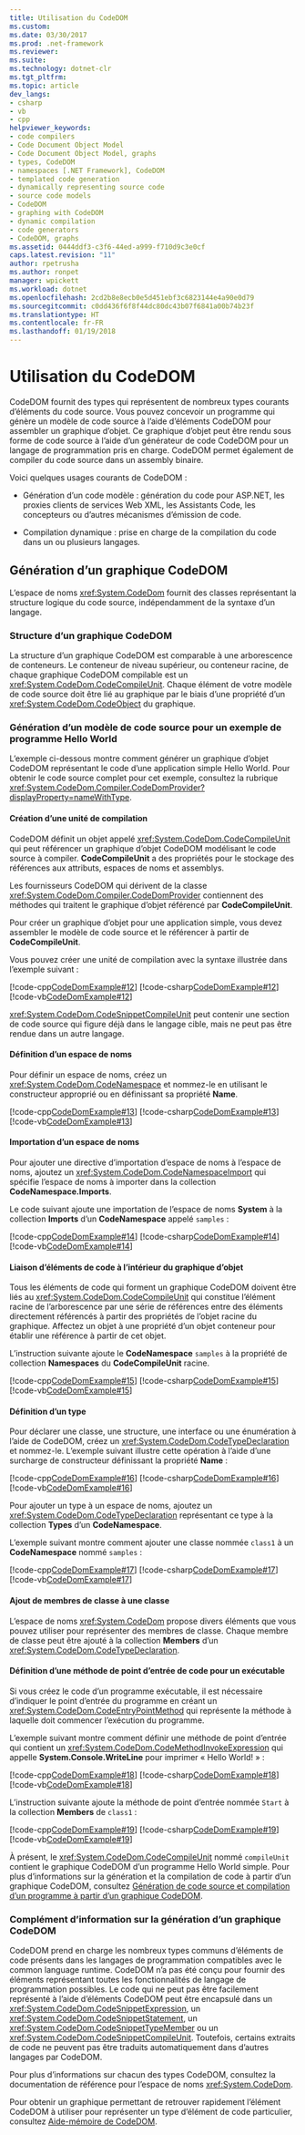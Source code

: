 ```yaml
---
title: Utilisation du CodeDOM
ms.custom: 
ms.date: 03/30/2017
ms.prod: .net-framework
ms.reviewer: 
ms.suite: 
ms.technology: dotnet-clr
ms.tgt_pltfrm: 
ms.topic: article
dev_langs:
- csharp
- vb
- cpp
helpviewer_keywords:
- code compilers
- Code Document Object Model
- Code Document Object Model, graphs
- types, CodeDOM
- namespaces [.NET Framework], CodeDOM
- templated code generation
- dynamically representing source code
- source code models
- CodeDOM
- graphing with CodeDOM
- dynamic compilation
- code generators
- CodeDOM, graphs
ms.assetid: 0444ddf3-c3f6-44ed-a999-f710d9c3e0cf
caps.latest.revision: "11"
author: rpetrusha
ms.author: ronpet
manager: wpickett
ms.workload: dotnet
ms.openlocfilehash: 2cd2b8e8ecb0e5d451ebf3c6823144e4a90e0d79
ms.sourcegitcommit: c0dd436f6f8f44dc80dc43b07f6841a00b74b23f
ms.translationtype: HT
ms.contentlocale: fr-FR
ms.lasthandoff: 01/19/2018
---
```

# <a name="using-the-codedom"></a>Utilisation du CodeDOM
CodeDOM fournit des types qui représentent de nombreux types courants d’éléments du code source. Vous pouvez concevoir un programme qui génère un modèle de code source à l’aide d’éléments CodeDOM pour assembler un graphique d’objet. Ce graphique d’objet peut être rendu sous forme de code source à l’aide d’un générateur de code CodeDOM pour un langage de programmation pris en charge. CodeDOM permet également de compiler du code source dans un assembly binaire.  
  
 Voici quelques usages courants de CodeDOM :  
  
-   Génération d’un code modèle : génération du code pour ASP.NET, les proxies clients de services Web XML, les Assistants Code, les concepteurs ou d’autres mécanismes d’émission de code.  
  
-   Compilation dynamique : prise en charge de la compilation du code dans un ou plusieurs langages.  
  
## <a name="building-a-codedom-graph"></a>Génération d’un graphique CodeDOM  
 L’espace de noms <xref:System.CodeDom> fournit des classes représentant la structure logique du code source, indépendamment de la syntaxe d’un langage.  
  
### <a name="the-structure-of-a-codedom-graph"></a>Structure d’un graphique CodeDOM  
 La structure d’un graphique CodeDOM est comparable à une arborescence de conteneurs. Le conteneur de niveau supérieur, ou conteneur racine, de chaque graphique CodeDOM compilable est un <xref:System.CodeDom.CodeCompileUnit>. Chaque élément de votre modèle de code source doit être lié au graphique par le biais d’une propriété d’un <xref:System.CodeDom.CodeObject> du graphique.  
  
### <a name="building-a-source-code-model-for-a-sample-hello-world-program"></a>Génération d’un modèle de code source pour un exemple de programme Hello World  
 L’exemple ci-dessous montre comment générer un graphique d’objet CodeDOM représentant le code d’une application simple Hello World. Pour obtenir le code source complet pour cet exemple, consultez la rubrique <xref:System.CodeDom.Compiler.CodeDomProvider?displayProperty=nameWithType>.  
  
#### <a name="creating-a-compile-unit"></a>Création d’une unité de compilation  
 CodeDOM définit un objet appelé <xref:System.CodeDom.CodeCompileUnit> qui peut référencer un graphique d’objet CodeDOM modélisant le code source à compiler. **CodeCompileUnit** a des propriétés pour le stockage des références aux attributs, espaces de noms et assemblys.  
  
 Les fournisseurs CodeDOM qui dérivent de la classe <xref:System.CodeDom.Compiler.CodeDomProvider> contiennent des méthodes qui traitent le graphique d’objet référencé par **CodeCompileUnit**.  
  
 Pour créer un graphique d’objet pour une application simple, vous devez assembler le modèle de code source et le référencer à partir de **CodeCompileUnit**.  
  
 Vous pouvez créer une unité de compilation avec la syntaxe illustrée dans l’exemple suivant :  
  
 [!code-cpp[CodeDomExample#12](../../../samples/snippets/cpp/VS_Snippets_CLR/CodeDomExample/CPP/source2.cpp#12)]
 [!code-csharp[CodeDomExample#12](../../../samples/snippets/csharp/VS_Snippets_CLR/CodeDomExample/CS/source2.cs#12)]
 [!code-vb[CodeDomExample#12](../../../samples/snippets/visualbasic/VS_Snippets_CLR/CodeDomExample/VB/source2.vb#12)]  
  
 <xref:System.CodeDom.CodeSnippetCompileUnit> peut contenir une section de code source qui figure déjà dans le langage cible, mais ne peut pas être rendue dans un autre langage.  
  
#### <a name="defining-a-namespace"></a>Définition d’un espace de noms  
 Pour définir un espace de noms, créez un <xref:System.CodeDom.CodeNamespace> et nommez-le en utilisant le constructeur approprié ou en définissant sa propriété **Name**.  
  
 [!code-cpp[CodeDomExample#13](../../../samples/snippets/cpp/VS_Snippets_CLR/CodeDomExample/CPP/source2.cpp#13)]
 [!code-csharp[CodeDomExample#13](../../../samples/snippets/csharp/VS_Snippets_CLR/CodeDomExample/CS/source2.cs#13)]
 [!code-vb[CodeDomExample#13](../../../samples/snippets/visualbasic/VS_Snippets_CLR/CodeDomExample/VB/source2.vb#13)]  
  
#### <a name="importing-a-namespace"></a>Importation d’un espace de noms  
 Pour ajouter une directive d’importation d’espace de noms à l’espace de noms, ajoutez un <xref:System.CodeDom.CodeNamespaceImport> qui spécifie l’espace de noms à importer dans la collection **CodeNamespace.Imports**.  
  
 Le code suivant ajoute une importation de l’espace de noms **System** à la collection **Imports** d’un **CodeNamespace** appelé `samples` :  
  
 [!code-cpp[CodeDomExample#14](../../../samples/snippets/cpp/VS_Snippets_CLR/CodeDomExample/CPP/source2.cpp#14)]
 [!code-csharp[CodeDomExample#14](../../../samples/snippets/csharp/VS_Snippets_CLR/CodeDomExample/CS/source2.cs#14)]
 [!code-vb[CodeDomExample#14](../../../samples/snippets/visualbasic/VS_Snippets_CLR/CodeDomExample/VB/source2.vb#14)]  
  
#### <a name="linking-code-elements-into-the-object-graph"></a>Liaison d’éléments de code à l’intérieur du graphique d’objet  
 Tous les éléments de code qui forment un graphique CodeDOM doivent être liés au <xref:System.CodeDom.CodeCompileUnit> qui constitue l’élément racine de l’arborescence par une série de références entre des éléments directement référencés à partir des propriétés de l’objet racine du graphique. Affectez un objet à une propriété d’un objet conteneur pour établir une référence à partir de cet objet.  
  
 L’instruction suivante ajoute le **CodeNamespace** `samples` à la propriété de collection **Namespaces** du **CodeCompileUnit** racine.  
  
 [!code-cpp[CodeDomExample#15](../../../samples/snippets/cpp/VS_Snippets_CLR/CodeDomExample/CPP/source2.cpp#15)]
 [!code-csharp[CodeDomExample#15](../../../samples/snippets/csharp/VS_Snippets_CLR/CodeDomExample/CS/source2.cs#15)]
 [!code-vb[CodeDomExample#15](../../../samples/snippets/visualbasic/VS_Snippets_CLR/CodeDomExample/VB/source2.vb#15)]  
  
#### <a name="defining-a-type"></a>Définition d’un type  
 Pour déclarer une classe, une structure, une interface ou une énumération à l’aide de CodeDOM, créez un <xref:System.CodeDom.CodeTypeDeclaration> et nommez-le. L’exemple suivant illustre cette opération à l’aide d’une surcharge de constructeur définissant la propriété **Name** :  
  
 [!code-cpp[CodeDomExample#16](../../../samples/snippets/cpp/VS_Snippets_CLR/CodeDomExample/CPP/source2.cpp#16)]
 [!code-csharp[CodeDomExample#16](../../../samples/snippets/csharp/VS_Snippets_CLR/CodeDomExample/CS/source2.cs#16)]
 [!code-vb[CodeDomExample#16](../../../samples/snippets/visualbasic/VS_Snippets_CLR/CodeDomExample/VB/source2.vb#16)]  
  
 Pour ajouter un type à un espace de noms, ajoutez un <xref:System.CodeDom.CodeTypeDeclaration> représentant ce type à la collection **Types** d’un **CodeNamespace**.  
  
 L’exemple suivant montre comment ajouter une classe nommée `class1` à un **CodeNamespace** nommé `samples` :  
  
 [!code-cpp[CodeDomExample#17](../../../samples/snippets/cpp/VS_Snippets_CLR/CodeDomExample/CPP/source2.cpp#17)]
 [!code-csharp[CodeDomExample#17](../../../samples/snippets/csharp/VS_Snippets_CLR/CodeDomExample/CS/source2.cs#17)]
 [!code-vb[CodeDomExample#17](../../../samples/snippets/visualbasic/VS_Snippets_CLR/CodeDomExample/VB/source2.vb#17)]  
  
#### <a name="adding-class-members-to-a-class"></a>Ajout de membres de classe à une classe  
 L’espace de noms <xref:System.CodeDom> propose divers éléments que vous pouvez utiliser pour représenter des membres de classe. Chaque membre de classe peut être ajouté à la collection **Members** d’un <xref:System.CodeDom.CodeTypeDeclaration>.  
  
#### <a name="defining-a-code-entry-point-method-for-an-executable"></a>Définition d’une méthode de point d’entrée de code pour un exécutable  
 Si vous créez le code d’un programme exécutable, il est nécessaire d’indiquer le point d’entrée du programme en créant un <xref:System.CodeDom.CodeEntryPointMethod> qui représente la méthode à laquelle doit commencer l’exécution du programme.  
  
 L’exemple suivant montre comment définir une méthode de point d’entrée qui contient un <xref:System.CodeDom.CodeMethodInvokeExpression> qui appelle **System.Console.WriteLine** pour imprimer « Hello World! » :  
  
 [!code-cpp[CodeDomExample#18](../../../samples/snippets/cpp/VS_Snippets_CLR/CodeDomExample/CPP/source2.cpp#18)]
 [!code-csharp[CodeDomExample#18](../../../samples/snippets/csharp/VS_Snippets_CLR/CodeDomExample/CS/source2.cs#18)]
 [!code-vb[CodeDomExample#18](../../../samples/snippets/visualbasic/VS_Snippets_CLR/CodeDomExample/VB/source2.vb#18)]  
  
 L’instruction suivante ajoute la méthode de point d’entrée nommée `Start` à la collection **Members** de `class1` :  
  
 [!code-cpp[CodeDomExample#19](../../../samples/snippets/cpp/VS_Snippets_CLR/CodeDomExample/CPP/source2.cpp#19)]
 [!code-csharp[CodeDomExample#19](../../../samples/snippets/csharp/VS_Snippets_CLR/CodeDomExample/CS/source2.cs#19)]
 [!code-vb[CodeDomExample#19](../../../samples/snippets/visualbasic/VS_Snippets_CLR/CodeDomExample/VB/source2.vb#19)]  
  
 À présent, le <xref:System.CodeDom.CodeCompileUnit> nommé `compileUnit` contient le graphique CodeDOM d’un programme Hello World simple. Pour plus d’informations sur la génération et la compilation de code à partir d’un graphique CodeDOM, consultez [Génération de code source et compilation d’un programme à partir d’un graphique CodeDOM](../../../docs/framework/reflection-and-codedom/generating-and-compiling-source-code-from-a-codedom-graph.md).  
  
### <a name="more-information-on-building-a-codedom-graph"></a>Complément d’information sur la génération d’un graphique CodeDOM  
 CodeDOM prend en charge les nombreux types communs d’éléments de code présents dans les langages de programmation compatibles avec le common language runtime. CodeDOM n’a pas été conçu pour fournir des éléments représentant toutes les fonctionnalités de langage de programmation possibles. Le code qui ne peut pas être facilement représenté à l’aide d’éléments CodeDOM peut être encapsulé dans un <xref:System.CodeDom.CodeSnippetExpression>, un <xref:System.CodeDom.CodeSnippetStatement>, un <xref:System.CodeDom.CodeSnippetTypeMember> ou un <xref:System.CodeDom.CodeSnippetCompileUnit>. Toutefois, certains extraits de code ne peuvent pas être traduits automatiquement dans d’autres langages par CodeDOM.  
  
 Pour plus d’informations sur chacun des types CodeDOM, consultez la documentation de référence pour l’espace de noms <xref:System.CodeDom>.  
  
 Pour obtenir un graphique permettant de retrouver rapidement l’élément CodeDOM à utiliser pour représenter un type d’élément de code particulier, consultez [Aide-mémoire de CodeDOM](http://msdn.microsoft.com/library/c77b8bfd-0a32-4e36-b59a-4f687f32c524).
